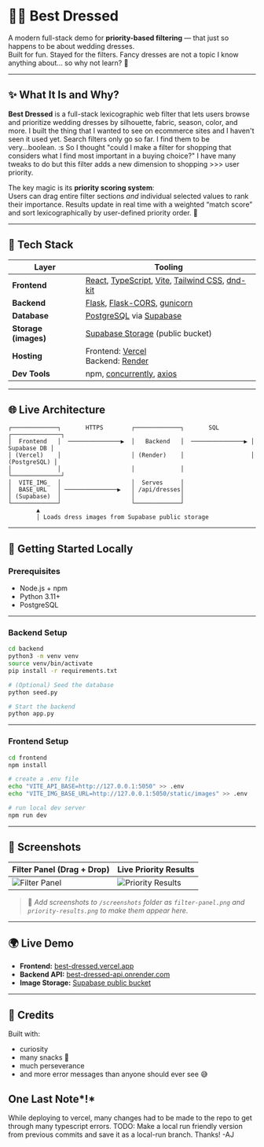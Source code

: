 # 👰‍♀️ Best Dressed

A modern full-stack demo for **priority-based filtering** — that just so happens to be about wedding dresses.  
Built for fun. Stayed for the filters.  Fancy dresses are not a topic I know anything about… so why not learn? 💅

---

## ✨ What It Is and Why?

**Best Dressed** is a full-stack lexicographic web filter that lets users browse and prioritize wedding dresses by silhouette, fabric, season, color, and more.  I built the thing that I wanted to see on ecommerce sites and I haven't seen it used yet.  Search filters only go so far.  I find them to be very...boolean. :s So I thought "could I make a filter for shopping that considers what I find most important in a buying choice?"  I have many tweaks to do but this filter adds a new dimension to shopping >>> user priority.

The key magic is its **priority scoring system**:  
Users can drag entire filter sections *and* individual selected values to rank their importance. Results update in real time with a weighted “match score” and sort lexicographically by user-defined priority order. 💖

---

## 🧩 Tech Stack

| Layer                 | Tooling                                                                 |
|------------------------|----------------------------------------------------------------------|
| **Frontend**            | [React](https://react.dev/), [TypeScript](https://www.typescriptlang.org/), [Vite](https://vitejs.dev/), [Tailwind CSS](https://tailwindcss.com/), [dnd-kit](https://dndkit.com/) |
| **Backend**             | [Flask](https://flask.palletsprojects.com/), [Flask-CORS](https://flask-cors.readthedocs.io/), [gunicorn](https://gunicorn.org/) |
| **Database**             | [PostgreSQL](https://www.postgresql.org/) via [Supabase](https://supabase.com/) |
| **Storage (images)**     | [Supabase Storage](https://supabase.com/storage) (public bucket) |
| **Hosting**                | Frontend: [Vercel](https://vercel.com/)<br>Backend: [Render](https://render.com/) |
| **Dev Tools**               | npm, [concurrently](https://www.npmjs.com/package/concurrently), [axios](https://axios-http.com/) |

---

## 🌐 Live Architecture

```plaintext
┌─────────────┐       HTTPS        ┌─────────────┐       SQL         ┌──────────────┐
│  Frontend   │  ───────────────▶  │   Backend   │  ───────────────▶ │  Supabase DB │
│ (Vercel)    │                    │ (Render)    │                   │ (PostgreSQL) │
│             │                    │             │                   └──────────────┘
│  VITE_IMG_  │                    │  Serves     │
│  BASE_URL   │ ───────────────▶   │ /api/dresses│
│ (Supabase)  │                    │             │
└─────────────┘                    └─────────────┘
        ▲
        │ Loads dress images from Supabase public storage
```

---

## 🚀 Getting Started Locally

### Prerequisites
- Node.js + npm
- Python 3.11+
- PostgreSQL

---

### Backend Setup

```bash
cd backend
python3 -m venv venv
source venv/bin/activate
pip install -r requirements.txt

# (Optional) Seed the database
python seed.py

# Start the backend
python app.py
```

---

### Frontend Setup

```bash
cd frontend
npm install

# create a .env file
echo "VITE_API_BASE=http://127.0.0.1:5050" >> .env
echo "VITE_IMG_BASE_URL=http://127.0.0.1:5050/static/images" >> .env

# run local dev server
npm run dev
```

---

## 🌸 Screenshots

| Filter Panel (Drag + Drop) | Live Priority Results |
|------------------------------|-------------------------|
| ![Filter Panel](./screenshots/filter-panel.png) | ![Priority Results](./screenshots/priority-results.png) |

> 📌 *Add screenshots to `/screenshots` folder as `filter-panel.png` and `priority-results.png` to make them appear here.*

---

## 🌍 Live Demo

- **Frontend:** [best-dressed.vercel.app](https://best-dressed.vercel.app)
- **Backend API:** [best-dressed-api.onrender.com](https://best-dressed-api.onrender.com/api/dresses)
- **Image Storage:** [Supabase public bucket](https://supabase.com/)

---

## 💖 Credits

Built with:
- curiosity
- many snacks 🍅
- much perseverance
- and more error messages than anyone should ever see 😅


## One Last Note*!*
While deploying to vercel, many changes had to be made to the repo to get through many typescript errors.
TODO: Make a local run friendly version from previous commits and save it as a local-run branch.
Thanks! -AJ
